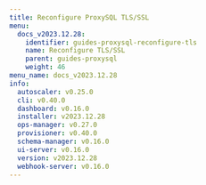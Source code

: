 ```yaml
---
title: Reconfigure ProxySQL TLS/SSL
menu:
  docs_v2023.12.28:
    identifier: guides-proxysql-reconfigure-tls
    name: Reconfigure TLS/SSL
    parent: guides-proxysql
    weight: 46
menu_name: docs_v2023.12.28
info:
  autoscaler: v0.25.0
  cli: v0.40.0
  dashboard: v0.16.0
  installer: v2023.12.28
  ops-manager: v0.27.0
  provisioner: v0.40.0
  schema-manager: v0.16.0
  ui-server: v0.16.0
  version: v2023.12.28
  webhook-server: v0.16.0
---
```


